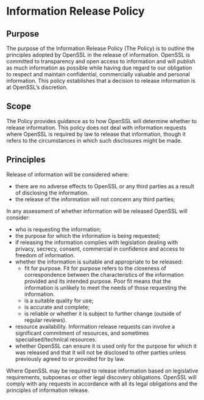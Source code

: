 
# Information Release Policy

## Purpose

The purpose of the Information Release Policy (The Policy) is to outline the 
principles adopted by OpenSSL in the release of information. OpenSSL is 
committed to transparency and open access to information and will publish as 
much information as possible while having due regard to our obligation to 
respect and maintain confidential, commercially valuable and personal 
information.  This policy establishes that a decision to release information is
at OpenSSL’s discretion.

## Scope
 
The Policy provides guidance as to how OpenSSL will determine whether to 
release information. This policy does not deal with information requests where 
OpenSSL is required by law to release that information, though it refers to the
circumstances in which such disclosures might be made.

## Principles

Release of information will be considered where:
* there are no adverse effects to OpenSSL or any third parties as a result of 
  disclosing the information.
* the release of the information will not concern any third parties;

In any assessment of whether information will be released OpenSSL will consider:
* who is requesting the information;
* the purpose for which the information is being requested;
* if releasing the information complies with legislation dealing with privacy, 
  secrecy, consent, commercial in confidence and access to freedom of 
  information.
* whether the information is suitable and appropriate to be released:
  * fit for purpose. Fit for purpose refers to the closeness of correspondence 
    between the characteristics of the information provided and its intended 
    purpose. Poor fit means that the information is unlikely to meet the needs 
    of those requesting the information.
  * is a suitable quality for use;
  * is accurate and complete;
  * is reliable or whether it is subject to further change (outside of regular 
    reviews).
* resource availability. Information release requests can involve a 
  significant commitment of resources, and sometimes specialised/technical 
  resources.
* whether OpenSSL can ensure it is used only for the purpose for which it was 
  released and that it will not be disclosed  to other parties unless previously 
  agreed to or provided for by law.

Where OpenSSL may be required to release information based on legislative 
requirements, subpoenas or other legal discovery obligations. OpenSSL will 
comply with any requests in accordance with all its legal obligations and the 
principles of information release.
